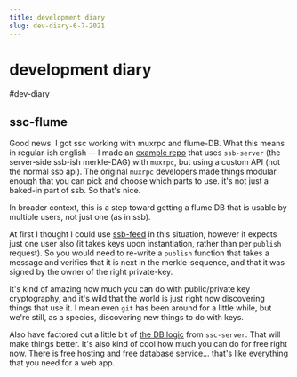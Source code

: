 ```yaml
---
title: development diary
slug: dev-diary-6-7-2021
---
```


# development diary
#dev-diary 

## ssc-flume

Good news. I got ssc working with muxrpc and flume-DB. What this means in regular-ish english -- I made an [example repo](https://github.com/nichoth/ssc-flume/blob/main/example.js) that uses `ssb-server` (the server-side ssb-ish merkle-DAG) with `muxrpc`, but using a custom API (not the normal ssb api). The original `muxrpc` developers made things modular enough that you can pick and choose which parts to use. it's not just a baked-in part of ssb. So that's nice.

In broader context, this is a step toward getting a flume DB that is usable by multiple users, not just one (as in ssb).

At first I thought I could use [ssb-feed](https://github.com/ssb-junkyard/ssb-feed/) in this situation, however it expects just one user also (it takes keys upon instantiation, rather than per `publish` request). So you would need to re-write a `publish` function that takes a message and verifies that it is next in the merkle-sequence, and that it was signed by the owner of the right private-key.

It's kind of amazing how much you can do with public/private key cryptography, and it's wild that the world is just right now discovering things that use it. I mean even `git` has been around for a little while, but we're still, as a species, discovering new things to do with keys.

Also have factored out a little bit of [the DB logic](https://github.com/nichoth/ssc-fauna) from `ssc-server`. That will make things better. It's also kind of cool how much you can do for free right now. There is free hosting and free database service... that's like everything that you need for a web app.

